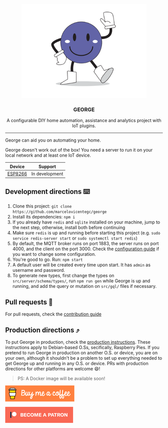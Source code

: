 <p align="center">
  <img alt="george logo" src="assets/george.png" height="300" />
  <h3 align="center">GEORGE</h3>
  <p align="center">A configurable DIY home automation, assistance and analytics project with IoT plugins.</p>
</p>

---

George can aid you on automating your home.

George doesn't work out of the box! You need a server to run it on your local network and at least one IoT device.

| Device                                                                | Support        |
| --------------------------------------------------------------------- | -------------- |
| [ESP8266](https://marcelovicentegc.github.io/george/docs/iot#esp8266) | In development |

## Development directions ⌨️

1. Clone this project: `git clone https://github.com/marcelovicentegc/george`
2. Install its dependencies: `npm i`
3. If you already have `redis` and `sqlite` installed on your machine, jump to the next step, otherwise, install both before continuing
4. Make sure `redis` is up and running before starting this project (e.g. `sudo service redis-server start` or `sudo systemctl start redis`)
5. By default, the MQTT broker runs on port 1883, the server runs on port 4000, and the client on the port 3000. Check the [configuration guide](https://marcelovicentegc.github.io/george/docs/config) if you want to change some configuration.
6. You're good to go. Run: `npm start`
7. A default user will be created every time upon start. It has `admin` as username and password.
8. To generate new types, first change the types on `src/server/schema/types/`, run `npm run gen` while George is up and running, and add the query or mutation on `src/gql/` files if necessary.

## Pull requests 🌳

For pull requests, check the [contribution guide](docs/CONTRIBUTING.md)

## Production directions ⤴️

To put George in production, check the [production instructions](https://marcelovicentegc.github.io/george/docs/setup). These instructions apply to Debian-based O.Ss, secifically, Raspberry Pies. If you pretend to run George in production on another O.S. or device, you are on your own, although it shouldn't be a problem to set up everything needed to get George up and running in any O.S. or device. PRs with production directions for other platforms are welcome 😄!

> PS: A Docker image will be available soon!

<a href="https://www.buymeacoffee.com/YkwcZVO" target="_blank"><img src="./assets/buymeacoffee.png" alt="Buy Me A Coffee" height="51"></a>

[![Become a patron](./assets/patron.png)](https://www.patreon.com/bePatron?u=34051560)
